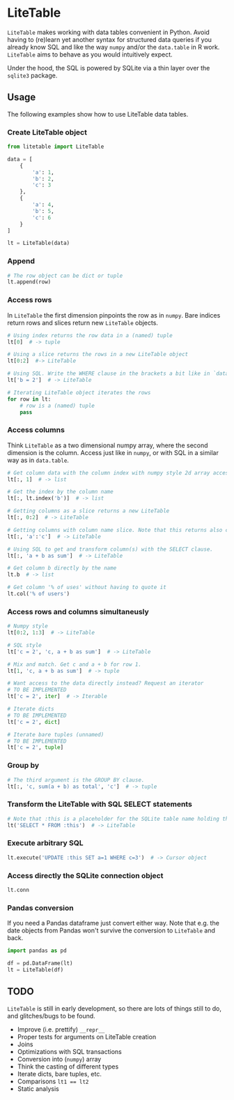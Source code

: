 # LiteTable 

`LiteTable` makes working with data tables convenient in Python.  Avoid having 
to (re)learn yet another syntax for structured data queries if 
you already know SQL and like the way `numpy` and/or the `data.table` in R 
work. `LiteTable` aims to behave as you would intuitively expect. 

Under the hood, the SQL is powered by SQLite via a thin layer over the 
`sqlite3` package.


## Usage

The following examples show how to use LiteTable data tables.

### Create LiteTable object

```python
from litetable import LiteTable

data = [
    {
        'a': 1,
        'b': 2,
        'c': 3
    },
    {
        'a': 4,
        'b': 5,
        'c': 6
    }
]

lt = LiteTable(data)
```

### Append

```python
# The row object can be dict or tuple
lt.append(row)
```

### Access rows

In `LiteTable` the first dimension pinpoints the row as in `numpy`. Bare 
indices return rows and slices return new `LiteTable` objects.

```python
# Using index returns the row data in a (named) tuple
lt[0]  # -> tuple

# Using a slice returns the rows in a new LiteTable object
lt[0:2]  #-> LiteTable

# Using SQL. Write the WHERE clause in the brackets a bit like in `data.table`.
lt['b = 2']  # -> LiteTable

# Iterating LiteTable object iterates the rows
for row in lt:
    # row is a (named) tuple
    pass
```

### Access columns

Think `LiteTable` as a two dimensional numpy array, where the second dimension
is the column. Access just like in `numpy`, or with SQL in a similar way as in
`data.table`.

```python
# Get column data with the column index with numpy style 2d array access
lt[:, 1]  # -> list

# Get the index by the column name
lt[:, lt.index('b')]  # -> list

# Getting columns as a slice returns a new LiteTable
lt[:, 0:2]  # -> LiteTable

# Getting columns with column name slice. Note that this returns also column c.
lt[:, 'a':'c']  # -> LiteTable

# Using SQL to get and transform column(s) with the SELECT clause.
lt[:, 'a + b as sum']  # -> LiteTable

# Get column b directly by the name
lt.b  # -> list

# Get column '% of uses' without having to quote it
lt.col('% of users')
```

### Access rows and columns simultaneusly

```python
# Numpy style
lt[0:2, 1:3]  # -> LiteTable

# SQL style
lt['c = 2', 'c, a + b as sum']  # -> LiteTable

# Mix and match. Get c and a + b for row 1.
lt[1, 'c, a + b as sum']  # -> tuple

# Want access to the data directly instead? Request an iterator
# TO BE IMPLEMENTED
lt['c = 2', iter]  # -> Iterable

# Iterate dicts
# TO BE IMPLEMENTED
lt['c = 2', dict]

# Iterate bare tuples (unnamed)
# TO BE IMPLEMENTED
lt['c = 2', tuple]
```

### Group by

```python 
# The third argument is the GROUP BY clause.
lt[:, 'c, sum(a + b) as total', 'c']  # -> tuple
```

### Transform the LiteTable with SQL SELECT statements

```python
# Note that :this is a placeholder for the SQLite table name holding the data
lt('SELECT * FROM :this')  # -> LiteTable
```

### Execute arbitrary SQL

```python
lt.execute('UPDATE :this SET a=1 WHERE c=3')  # -> Cursor object
```

### Access directly the SQLite connection object

```python
lt.conn
```

### Pandas conversion
If you need a Pandas dataframe just convert either way. Note that e.g. the 
date objects from Pandas won't survive the conversion to `LiteTable` and back.

```python
import pandas as pd

df = pd.DataFrame(lt)
lt = LiteTable(df)

```

## TODO

`LiteTable` is still in early development, so there are lots of things still to 
do, and glitches/bugs to be found.

- Improve (i.e. prettify) `__repr__`
- Proper tests for arguments on LiteTable creation
- Joins
- Optimizations with SQL transactions
- Conversion into (`numpy`) array
- Think the casting of different types
- Iterate dicts, bare tuples, etc.
- Comparisons `lt1 == lt2`
- Static analysis
